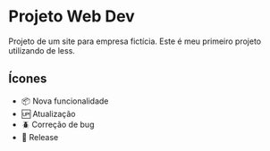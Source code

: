# Projeto Web Dev

 Projeto de um site para empresa fictícia. Este é meu primeiro projeto utilizando de less.

## Ícones

- :package: Nova funcionalidade
- :up: Atualização
- :beetle: Correção de bug
- :checkered_flag: Release